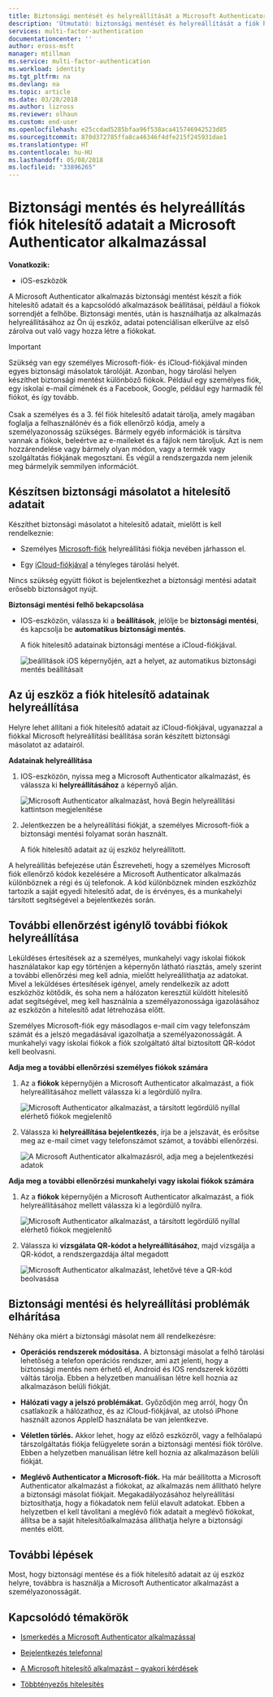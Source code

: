 ```yaml
---
title: Biztonsági mentését és helyreállítását a Microsoft Authenticator - Azure információ |} Microsoft Docs
description: 'Útmutató: biztonsági mentését és helyreállítását a fiók hitelesítő adatait, a Microsoft Authenticator alkalmazással.'
services: multi-factor-authentication
documentationcenter: ''
author: eross-msft
manager: mtillman
ms.service: multi-factor-authentication
ms.workload: identity
ms.tgt_pltfrm: na
ms.devlang: na
ms.topic: article
ms.date: 03/28/2018
ms.author: lizross
ms.reviewer: olhaun
ms.custom: end-user
ms.openlocfilehash: e25ccdad5285bfaa96f538aca415746942523d85
ms.sourcegitcommit: 870d372785ffa8ca46346f4dfe215f245931dae1
ms.translationtype: HT
ms.contentlocale: hu-HU
ms.lasthandoff: 05/08/2018
ms.locfileid: "33896265"
---
```

# <a name="backup-and-recover-account-credentials-with-the-microsoft-authenticator-app"></a>Biztonsági mentés és helyreállítás fiók hitelesítő adatait a Microsoft Authenticator alkalmazással
**Vonatkozik:**

- iOS-eszközök

A Microsoft Authenticator alkalmazás biztonsági mentést készít a fiók hitelesítő adatait és a kapcsolódó alkalmazások beállításai, például a fiókok sorrendjét a felhőbe. Biztonsági mentés, után is használhatja az alkalmazás helyreállításához az Ön új eszköz, adatai potenciálisan elkerülve az első zárolva out való vagy hozza létre a fiókokat.

>[!IMPORTANT]
> Szükség van egy személyes Microsoft-fiók- és iCloud-fiókjával minden egyes biztonsági másolatok tárolóját. Azonban, hogy tárolási helyen készíthet biztonsági mentést különböző fiókok. Például egy személyes fiók, egy iskolai e-mail címének és a Facebook, Google, például egy harmadik fél fiókot, és így tovább.<br><br>Csak a személyes és a 3. fél fiók hitelesítő adatait tárolja, amely magában foglalja a felhasználónév és a fiók ellenőrző kódja, amely a személyazonosság szükséges. Bármely egyéb információk is társítva vannak a fiókok, beleértve az e-maileket és a fájlok nem tároljuk. Azt is nem hozzárendelése vagy bármely olyan módon, vagy a termék vagy szolgáltatás fiókjának megosztani. És végül a rendszergazda nem jelenik meg bármelyik semmilyen információt.

## <a name="back-up-your-account-credentials"></a>Készítsen biztonsági másolatot a hitelesítő adatait
Készíthet biztonsági másolatot a hitelesítő adatait, mielőtt is kell rendelkeznie:

- Személyes [Microsoft-fiók](https://account.microsoft.com/account) helyreállítási fiókja nevében járhasson el.

- Egy [iCloud-fiókjával](https://www.icloud.com/) a tényleges tárolási helyét. 

Nincs szükség együtt fiókot is bejelentkezhet a biztonsági mentési adatait erősebb biztonságot nyújt.

**Biztonsági mentési felhő bekapcsolása**
-   IOS-eszközön, válassza ki a **beállítások**, jelölje be **biztonsági mentési**, és kapcsolja be **automatikus biztonsági mentés**.

    A fiók hitelesítő adatainak biztonsági mentése a iCloud-fiókjával.

    ![beállítások iOS képernyőjén, azt a helyet, az automatikus biztonsági mentés beállításait](./media/authenticator-app-backup-and-recovery/backup-and-recovery-turn-on.png)

## <a name="recover-your-account-credentials-on-your-new-device"></a>Az új eszköz a fiók hitelesítő adatainak helyreállítása
Helyre lehet állítani a fiók hitelesítő adatait az iCloud-fiókjával, ugyanazzal a fiókkal Microsoft helyreállítási beállítása során készített biztonsági másolatot az adatairól.

**Adatainak helyreállítása**
1.  IOS-eszközön, nyissa meg a Microsoft Authenticator alkalmazást, és válassza ki **helyreállításához** a képernyő alján.

    ![Microsoft Authenticator alkalmazást, hová Begin helyreállítási kattintson megjelenítése](./media/authenticator-app-backup-and-recovery/backup-and-recovery-begin-recovery.png)

2.  Jelentkezzen be a helyreállítási fiókját, a személyes Microsoft-fiók a biztonsági mentési folyamat során használt.

    A fiók hitelesítő adatait az új eszköz helyreállított.

A helyreállítás befejezése után Észreveheti, hogy a személyes Microsoft fiók ellenőrző kódok kezelésére a Microsoft Authenticator alkalmazás különböznek a régi és új telefonok. A kód különböznek minden eszközhöz tartozik a saját egyedi hitelesítő adat, de is érvényes, és a munkahelyi társított segítségével a bejelentkezés során.

## <a name="recover-additional-accounts-requiring-more-verification"></a>További ellenőrzést igénylő további fiókok helyreállítása
Leküldéses értesítések az a személyes, munkahelyi vagy iskolai fiókok használatakor kap egy történjen a képernyőn látható riasztás, amely szerint a további ellenőrzési meg kell adnia, mielőtt helyreállíthatja az adatokat. Mivel a leküldéses értesítések igényel, amely rendelkezik az adott eszközhöz kötődik, és soha nem a hálózaton keresztül küldött hitelesítő adat segítségével, meg kell használnia a személyazonossága igazolásához az eszközön a hitelesítő adat létrehozása előtt.

Személyes Microsoft-fiók egy másodlagos e-mail cím vagy telefonszám számát és a jelszó megadásával igazolhatja a személyazonosságát. A munkahelyi vagy iskolai fiókok a fiók szolgáltató által biztosított QR-kódot kell beolvasni.

**Adja meg a további ellenőrzési személyes fiókok számára**
1.  Az a **fiókok** képernyőjén a Microsoft Authenticator alkalmazást, a fiók helyreállításához mellett válassza ki a legördülő nyílra.

    ![Microsoft Authenticator alkalmazást, a társított legördülő nyíllal elérhető fiókok megjelenítő](./media/authenticator-app-backup-and-recovery/backup-and-recovery-arrow.png)

2.  Válassza ki **helyreállítása bejelentkezés**, írja be a jelszavát, és erősítse meg az e-mail címet vagy telefonszámot számot, a további ellenőrzési.

    ![A Microsoft Authenticator alkalmazásról, adja meg a bejelentkezési adatok](./media/authenticator-app-backup-and-recovery/backup-and-recovery-sign-in.png)

**Adja meg a további ellenőrzési munkahelyi vagy iskolai fiókok számára**
1.  Az a **fiókok** képernyőjén a Microsoft Authenticator alkalmazást, a fiók helyreállításához mellett válassza ki a legördülő nyílra.

    ![Microsoft Authenticator alkalmazást, a társított legördülő nyíllal elérhető fiókok megjelenítő](./media/authenticator-app-backup-and-recovery/backup-and-recovery-additonal-accts.png)

2.  Válassza ki **vizsgálata QR-kódot a helyreállításához**, majd vizsgálja a QR-kódot, a rendszergazdája által megadott

    ![Microsoft Authenticator alkalmazást, lehetővé téve a QR-kód beolvasása](./media/authenticator-app-backup-and-recovery/backup-and-recovery-scan-qr-code.png)

## <a name="troubleshooting-backup-and-recovery-problems"></a>Biztonsági mentési és helyreállítási problémák elhárítása
Néhány oka miért a biztonsági másolat nem áll rendelkezésre:

-   **Operációs rendszerek módosítása.** A biztonsági másolat a felhő tárolási lehetőség a telefon operációs rendszer, ami azt jelenti, hogy a biztonsági mentés nem érhető el, Android és IOS rendszerek közötti váltás tárolja. Ebben a helyzetben manuálisan létre kell hoznia az alkalmazáson belüli fiókját.

-   **Hálózati vagy a jelszó problémákat.** Győződjön meg arról, hogy Ön csatlakozik a hálózathoz, és az iCloud-fiókjával, az utolsó iPhone használt azonos AppleID használata be van jelentkezve.

-   **Véletlen törlés.** Akkor lehet, hogy az előző eszközről, vagy a felhőalapú társzolgáltatás fiókja felügyelete során a biztonsági mentési fiók törölve. Ebben a helyzetben manuálisan létre kell hoznia az alkalmazáson belüli fiókját.

-   **Meglévő Authenticator a Microsoft-fiók.** Ha már beállította a Microsoft Authenticator alkalmazást a fiókokat, az alkalmazás nem állítható helyre a biztonsági másolat fiókjait. Megakadályozásához helyreállítási biztosíthatja, hogy a fiókadatok nem felül elavult adatokat. Ebben a helyzetben el kell távolítani a meglévő fiók adatait a meglévő fiókokat, állítsa be a saját hitelesítőalkalmazása állíthatja helyre a biztonsági mentés előtt.

## <a name="next-steps"></a>További lépések
Most, hogy biztonsági mentése és a fiók hitelesítő adatait az új eszköz helyre, továbbra is használja a Microsoft Authenticator alkalmazást a személyazonosságát.

## <a name="related-topics"></a>Kapcsolódó témakörök
- [Ismerkedés a Microsoft Authenticator alkalmazással](microsoft-authenticator-app-how-to.md)  

- [Bejelentkezés telefonnal](microsoft-authenticator-app-phone-signin-faq.md)

- [A Microsoft hitelesítő alkalmazást – gyakori kérdések](microsoft-authenticator-app-faq.md)

- [Többtényezős hitelesítés](https://docs.microsoft.com/azure/multi-factor-authentication/)
